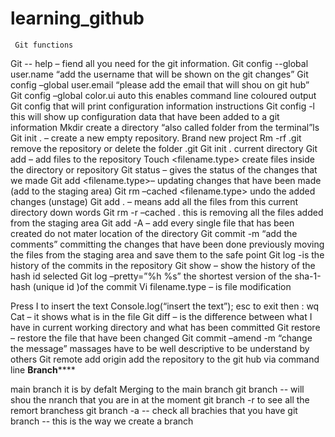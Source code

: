 # learning_github

     Git functions

Git  -- help – fiend all you need for the git information.
Git config --global user.name “add the username that will be shown on the git changes” 
Git config –global user.email “please add the email that will shou on git hub”  
Git config –global color.ui auto this enables command line coloured output
Git config that will print configuration information instructions
Git config -l this will show up configuration data that have been added to a git information
Mkdir <directory name> create a directory “also called folder from the terminal”ls
Git init . – create a new empty repository. Brand new project
Rm -rf .git remove the repository or delete the folder .git
Git init . current directory
Git add – add files to the repository 
Touch <filename.type> create files inside the directory or repository
Git status – gives the status of the changes that we made 
Git add <filename.type>– updating changes that have been made (add to the staging area)
Git rm –cached <filename.type> undo the added changes (unstage) 
Git add . – means add all the files from this current directory down words 
Git rm -r –cached . this is removing all the files added from the staging area 
Git add -A – add every single file that has been created do not mater location of the directory 
Git commit -m “add the comments” committing the changes that have been done previously moving the files from the staging area and save them to the safe point
Git log -is the history of the commits in the repository 
Git show – show the history of the hash id selected 
Git log –pretty=”%h %s” the shortest version of the sha-1-hash (unique id )of the commit
Vi filename.type – is file modification 

Press I to insert the text Console.log(“insert the text”); esc to exit then : wq
Cat – it shows what is in the file 
Git diff – is the difference between what I have in current working directory and what has been committed 
Git restore – restore the file that have been changed
Git commit –amend -m “change the message”  massages have to be well descriptive to be understand by others
Git remote add origin <git link> add the repository to the git hub via command line
************Branch****************
     
main branch it is by defalt 
Merging to the main branch 
git branch -- will shou the nranch that you are in at the moment
git branch -r to see all the remort branchess
git branch -a -- check all brachies that you have
git branch <name of the new branch> -- this is the way we create a branch

